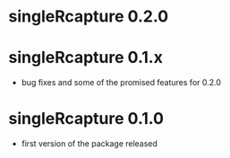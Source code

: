 # singleRcapture 0.2.0

# singleRcapture 0.1.x

* bug fixes and some of the promised features for 0.2.0

# singleRcapture 0.1.0 

* first version of the package released
